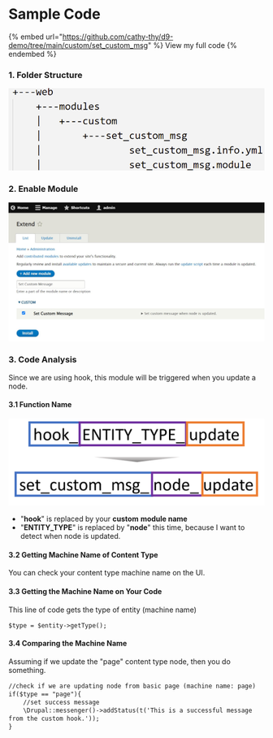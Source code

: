 # Sample Code

{% embed url="https://github.com/cathy-thy/d9-demo/tree/main/custom/set_custom_msg" %}
View my full code
{% endembed %}

### 1. Folder Structure&#x20;

![](<../../../.gitbook/assets/image (4).png>)

### 2. Enable Module

![](<../../../.gitbook/assets/image (7) (1).png>)

### 3. Code Analysis

Since we are using hook, this module will be triggered when you update a node.&#x20;

#### 3.1 Function Name

![](../../../.gitbook/assets/Picture1.png)

* "**hook**" is replaced by your **custom** **module name**&#x20;
* "**ENTITY\_TYPE**" is replaced by "**node**" this time, because I want to detect when node is updated.

#### 3.2 Getting Machine Name of Content Type

You can check your content type machine name on the UI.

#### 3.3 Getting the Machine Name on Your Code

This line of code gets the type of entity (machine name)

```
$type = $entity->getType();
```

#### 3.4 Comparing the Machine Name

Assuming if we update the "page" content type node, then you do something.

```
//check if we are updating node from basic page (machine name: page)
if($type == "page"){
    //set success message
    \Drupal::messenger()->addStatus(t('This is a successful message from the custom hook.'));  
}
```
